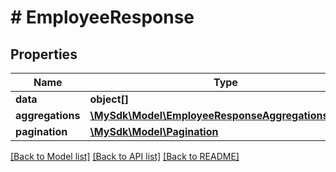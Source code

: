 # # EmployeeResponse

## Properties

Name | Type | Description | Notes
------------ | ------------- | ------------- | -------------
**data** | **object[]** |  | [optional]
**aggregations** | [**\MySdk\Model\EmployeeResponseAggregationsInner[]**](EmployeeResponseAggregationsInner.md) |  | [optional]
**pagination** | [**\MySdk\Model\Pagination**](Pagination.md) |  | [optional]

[[Back to Model list]](../../README.md#models) [[Back to API list]](../../README.md#endpoints) [[Back to README]](../../README.md)
